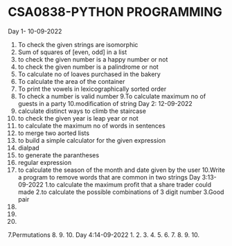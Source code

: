 # CSA0838-PYTHON PROGRAMMING
Day 1- 10-09-2022
1. To check the given strings are isomorphic
2. Sum of squares of [even, odd] in a list
3. to check the given number is a happy number or not
4. to check the given number is a palindrome or not
5. To calculate no of loaves purchased in the bakery
6. To calculate the area of the container
7. To print the vowels in lexicographically sorted order
8. To check a number is valid number
9.To calculate maximum no of guests in a party
10.modification of string
Day 2: 12-09-2022
1. calculate distinct ways to climb the staircase
2. to check the given year is leap year or not
3. to calculate the maximum no of words in sentences
4. to merge two aorted lists
5. to build a simple calculator for the given expression
6.  dialpad
7. to generate the parantheses
8. regular expression
9. to calculate the season of the month and date given by the user
10.Write a program to remove words that are common in two strings
Day 3:13-09-2022
1.to calculate the maximum profit that a share trader could made
2.to calculate the possible combinations of 3 digit number
3.Good pair
4.
5.
6.
7.Permutations 
8.
9.
10.
Day 4:14-09-2022
1.
2.
3.
4.
5.
6.
7.
8.
9.
10.
